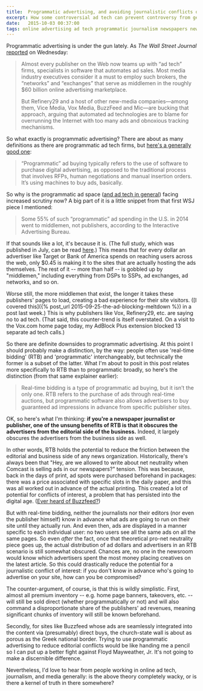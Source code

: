 ```yaml
---
title:  Programmatic advertising, and avoiding journalistic conflicts of interest
excerpt: How some controversial ad tech can prevent controversy from getting controversial on the editorial side.
date:   2015-10-03 00:37:00
tags: online advertising ad tech programmatic journalism newspapers news conflict of interest
---
```

Programmatic advertising is under the gun lately. As *The Wall Street Journal* [reported](http://www.wsj.com/articles/publishers-that-say-no-to-automated-ad-sales-1443650792) on Wednesday:

> Almost every publisher on the Web now teams up with “ad tech” firms, specialists in software that automates ad sales. Most media industry executives consider it a must to employ such brokers, the “networks” and “exchanges” that serve as middlemen in the roughly $60 billion online advertising marketplace.
>
> But Refinery29 and a host of other new-media companies—among them, Vice Media, Vox Media, BuzzFeed and Mic—are bucking that approach, arguing that automated ad technologies are to blame for overrunning the Internet with too many ads and obnoxious tracking mechanisms.

So what exactly is programmatic advertising? There are about as many definitions as there are programmatic ad tech firms, but [here's a generally good one](http://digiday.com/platforms/what-is-programmatic-advertising/):

> “Programmatic” ad buying typically refers to the use of software to purchase digital advertising, as opposed to the traditional process that involves RFPs, human negotiations and manual insertion orders. It’s using machines to buy ads, basically.

So why is the programmatic ad space ([and ad tech in general](http://www.wsj.com/articles/ad-tech-stocks-keep-falling-1443735887)) facing increased scrutiny now? A big part of it is a little snippet from that first WSJ piece I mentioned:

> Some 55% of such “programmatic” ad spending in the U.S. in 2014 went to middlemen, not publishers, according to the Interactive Advertising Bureau.

If that sounds like a lot, it's because it is. (The full study, which was published in July, can be read [here](http://www.iab.net/media/file/PwC_IAB_Programmatic_Study.pdf).) This means that for every dollar an advertiser like Target or Bank of America spends on reaching users across the web, only $0.45 is making it to the sites that are actually hosting the ads themselves. The rest of it -- more than half -- is gobbled up by "middlemen," including everything from DSPs to SSPs, ad exchanges, ad networks, and so on.

Worse still, the more middlemen that exist, the longer it takes these publishers' pages to load, creating a bad experience for their site visitors. ([I covered this]({% post_url 2015-09-25-the-ad-blocking-meltdown %}) in a post last week.) This is why publishers like Vox, Refinery29, etc. are saying no to ad tech. (That said, this counter-trend is itself overstated. On a visit to the Vox.com home page today, my AdBlock Plus extension blocked 13 separate ad tech calls.)

So there are definite downsides to programmatic advertising. At this point I should probably make a distinction, by the way: people often use 'real-time bidding' (RTB) and 'programmatic' interchangeably, but technically the former is a subset of the latter. What I'm about to posit in this post relates more specifically to RTB than to programmatic broadly, so here's the distinction (from that same explainer earlier):

> Real-time bidding is a type of programmatic ad buying, but it isn’t the only one. RTB refers to the purchase of ads through real-time auctions, but programmatic software also allows advertisers to buy guaranteed ad impressions in advance from specific publisher sites.

OK, so here's what I'm thinking: **if you're a newspaper journalist or publisher, one of the unsung benefits of RTB is that it obscures the advertisers from the editorial side of the business.** Indeed, it largely obscures the advertisers from the business side as well.

In other words, RTB holds the potential to reduce the friction between the editorial and business side of any news organization. Historically, there's always been that "Hey, are we allowed to write about net neutrality when Comcast is selling ads in our newspapers?" tension. This was because, back in the days of print, ad spots were purchased beforehand in packages: there was a price associated with specific slots in the daily paper, and this was all worked out in advance of the actual printing. This created a lot of potential for conflicts of interest, a problem that has persisted into the digital age. ([Ever heard of Buzzfeed?](http://tktk.gawker.com/buzzfeed-deletes-post-critical-of-dove-a-buzzfeed-adve-1696852834))

But with real-time bidding, neither the journalists nor their editors (nor even the publisher himself) know in advance what ads are going to run on their site until they actually run. And even then, ads are displayed in a manner specific to each individual user: no two users see all the same ads on all the same pages. So even *after* the fact, once that theoretical pro-net neutrality piece goes up, the actual distribution of ad dollars and advertisers in an RTB scenario is still somewhat obscured. Chances are, no one in the newsroom would know which advertisers spent the most money placing creatives on the latest article. So this could drastically reduce the potential for a journalistic conflict of interest: if you don't know in advance who's going to advertise on your site, how can you be compromised?

The counter-argument, of course, is that this is wildly simplistic. First, almost all premium inventory -- e.g. home page banners, takeovers, etc. -- will still be sold direct (whether programmatically or not) and will also command a disproportionate share of the publishers' ad revenues, meaning significant chunks of inventory will still be known beforehand.

Secondly, for sites like Buzzfeed whose ads are seamlessly integrated into the content via (presumably) direct buys, the church-state wall is about as porous as the Greek national border. Trying to use programmatic advertising to reduce editorial conflicts would be like handing me a pencil so I can put up a better fight against Floyd Mayweather, Jr. It's not going to make a discernible difference.

Nevertheless, I'd love to hear from people working in online ad tech, journalism, and media generally: is the above theory completely wacky, or is there a kernel of truth in there somewhere?
